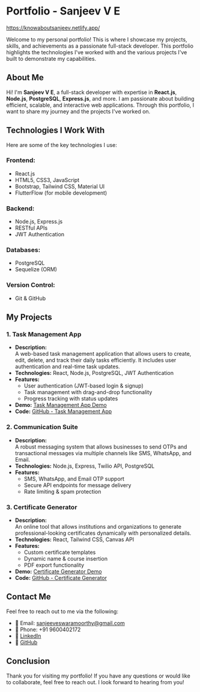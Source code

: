 # Portfolio - Sanjeev V E

https://knowaboutsanjeev.netlify.app/

Welcome to my personal portfolio! This is where I showcase my projects, skills, and achievements as a passionate full-stack developer. This portfolio highlights the technologies I've worked with and the various projects I've built to demonstrate my capabilities.

## About Me

Hi! I'm **Sanjeev V E**, a full-stack developer with expertise in **React.js**, **Node.js**, **PostgreSQL**, **Express.js**, and more. I am passionate about building efficient, scalable, and interactive web applications. Through this portfolio, I want to share my journey and the projects I've worked on.

## Technologies I Work With

Here are some of the key technologies I use:

### Frontend:
- React.js
- HTML5, CSS3, JavaScript
- Bootstrap, Tailwind CSS, Material UI
- FlutterFlow (for mobile development)

### Backend:
- Node.js, Express.js
- RESTful APIs
- JWT Authentication

### Databases:
- PostgreSQL
- Sequelize (ORM)

### Version Control:
- Git & GitHub

## My Projects

### 1. **Task Management App**
- **Description:**  
  A web-based task management application that allows users to create, edit, delete, and track their daily tasks efficiently. It includes user authentication and real-time task updates.
- **Technologies:** React, Node.js, PostgreSQL, JWT Authentication
- **Features:** 
  - User authentication (JWT-based login & signup)
  - Task management with drag-and-drop functionality
  - Progress tracking with status updates
- **Demo:** [Task Management App Demo](https://new-task-todo.netlify.app/)
- **Code:** [GitHub - Task Management App](https://github.com/SanjeevVE/Task-Todo)

### 2. **Communication Suite**
- **Description:**  
  A robust messaging system that allows businesses to send OTPs and transactional messages via multiple channels like SMS, WhatsApp, and Email.
- **Technologies:** Node.js, Express, Twilio API, PostgreSQL
- **Features:**
  - SMS, WhatsApp, and Email OTP support
  - Secure API endpoints for message delivery
  - Rate limiting & spam protection

### 3. **Certificate Generator**
- **Description:**  
  An online tool that allows institutions and organizations to generate professional-looking certificates dynamically with personalized details.
- **Technologies:** React, Tailwind CSS, Canvas API
- **Features:**
  - Custom certificate templates
  - Dynamic name & course insertion
  - PDF export functionality
- **Demo:** [Certificate Generator Demo](https://fast-certify.netlify.app/)
- **Code:** [GitHub - Certificate Generator](https://github.com/SanjeevVE/Fast-Certify)

## Contact Me

Feel free to reach out to me via the following:

- 📧 Email: [sanjeeveswaramoorthy@gmail.com](mailto:sanjeeveswaramoorthy@gmail.com)
- 📱 Phone: +91 9600402172
- 🔗 [LinkedIn](https://www.linkedin.com/in/sanjeev-v-e-389422192)
- 🔗 [GitHub](https://github.com/SanjeevVE)

## Conclusion

Thank you for visiting my portfolio! If you have any questions or would like to collaborate, feel free to reach out. I look forward to hearing from you!
